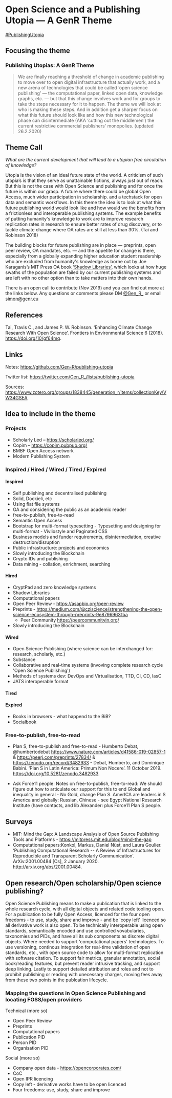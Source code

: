 # Open Science and a Publishing Utopia — A GenR Theme

[#PublishingUtopia](https://twitter.com/search?q=%23PublishingUtopia&src=typed_query&f=live)

## Focusing the theme

### Publishing Utopias: A GenR Theme

> We are finally reaching a threshold of change in academic publishing to move over to open digital infrastructure that actually work, and a new arena of technologies that could be called ‘open science publishing’ — the computational paper, linked open data, knowledge graphs, etc. — but that this change involves work and for groups to take the steps necessary for it to happen. 
The theme we will look at who is making these steps. And in addition get a sharper focus on what this future should look like and how this new technological phase can disintermediate (AKA ‘cutting out the middlemen’) the current restrictive commercial publishers' monopolies. (updated 26.2.2020)

## Theme Call

_What are the current development that will lead to a utopian free circulation of knowledge?_

Utopia is the vision of an ideal future state of the world. A criticism of such utopia’s is that they serve as  unattainable fictions, always just out of reach. But this is not the case with Open Science and publishing and for once the future is within our grasp. A future where there could be global Open Access, much wider participation in scholarship. and a techstack for open data and semantic workflows. 
In this theme the idea is to look at what this future publishing world would look like and how would we the benefits from a frictionless and interoperable publishing systems. The example benefits of putting humanity's knowledge to work are to improve research replication rates in research to ensure better rates of drug discovery, or to tackle climate change where OA rates are still at less than 30%. (Tai and Robinson 2018)

The building blocks for future publishing are in place — preprints, open peer review, OA mandates, etc. —  and the appetite for change is there, especially from a globally expanding higher education student readership who are excluded from humanity's knowledge as borne out by Joe Karaganis’s MIT Press OA book [‘Shadow Libraries’](https://mitpress.mit.edu/books/shadow-libraries), which looks at how huge swaths of the population are failed by our current publishing systems and are left with no other option than to take matters into their own hands.

There is an open call to contribute (Nov 2019) and you can find out more at the links below. Any questions or comments please DM [@Gen_R_](https://twitter.com/Gen_R_) or email [simon@genr.eu](mailto:simon@genr.eu) 

## References

Tai, Travis C., and James P. W. Robinson. ‘Enhancing Climate Change Research With Open Science’. Frontiers in Environmental Science 6 (2018). https://doi.org/10/gf64mq.

## Links
Notes: https://github.com/Gen-R/publishing-utopia

Twitter list: https://twitter.com/Gen_R_/lists/publishing-utopia

Sources: https://www.zotero.org/groups/1838445/generation_r/items/collectionKey/VW34GSEA

## Idea to include in the theme 

### Projects

 - Scholarly Led &ndash; https://scholarled.org/
 - Copim &ndash; https://copim.pubpub.org/
 - BMBF Open Access network
 - Modern Publishing System
 

### Inspired / Hired / Wired / Tired / Expired 

#### Inspired 

 - Self publishing and decentralised publishing 
  - Solid, Dockieli, etc
  - Using flat file systems
 - OA and considering the public as an academic reader
 - free-to-publish, free-to-read
 - Semantic Open Access
 - Bootstrap for multi-format typesetting - Typesetting and designing for multi-format - Vivliostyle and Paginated CSS
 - Business models and funder requirements, disintermediation, creative destruction/disruption
 - Public infrastructure: projects and economics
 - Slowly introducing the Blockchain
 - Crypto IDs and publishing
 - Data mining - collation, enrichment, searching

#### Hired

 - CryptPad and zero knowledge systems
 - Shadow Libraries
 - Computational papers
 - Open Peer Review - https://asapbio.org/peer-review
 - Preprints - https://medium.com/@cziscience/strengthening-the-open-science-ecosystem-through-preprints-9e87969631ba
   - Peer Community https://peercommunityin.org/
 - Slowly introducing the Blockchain

#### Wired

 - Open Science Publishing (where science can be interchanged for: research, scholarly, etc.)
 - Substance
 - Collaborative and real-time systems (invoving complete research cycle 'Open Science Publishing')
 - Methods of systems dev: DevOps and Virtualisation, TTD, CI, CD, IasC
 - JATS interoperable format
 
#### Tired



#### Expired

 - Books in browsers - what happend to the BiB?
 - Socialbook
 
### Free-to-publish, free-to-read 
 
 - Plan S, free-to-publish and free-to-read - Humberto Debat, @humbertodebat https://www.nature.com/articles/d41586-019-02857-1 & https://peerj.com/preprints/27834/ & https://zenodo.org/record/3482933 - Debat, Humberto, and Dominique Babini. ‘Plan S in Latin America: Primum Non Nocere’. 11 October 2019. https://doi.org/10.5281/zenodo.3482933.
 
- Ask Force11 people: Notes on free-to-publish, free-to-read:  We should figure out how to articulate our support for this to end Global and inequality in general - No Gold, change Plan S. AmerICA are leaders in S America and globally: Russian, Chinese - see Egypt National Research Institute (have contacts, and lib Alexander: plus Force11 Plan S people.

 
## Surveys

 - MIT: Mind the Gap: A Landscape Analysis of Open Source Publishing Tools and Platforms - https://mitpress.mit.edu/blog/mind-the-gap
 - Computational papers:Konkol, Markus, Daniel Nüst, and Laura Goulier. ‘Publishing Computational Research -- A Review of Infrastructures for Reproducible and Transparent Scholarly Communication’. ArXiv:2001.00484 [Cs], 2 January 2020. http://arxiv.org/abs/2001.00484.


## Open research/Open scholarship/Open science publishing?

Open Science Publishing means to make a publication that is linked to the whole research cycle, with all digital objects and related code tooling open. For a publication to be fully Open Access, licenced for the four open freedoms - to use, study, share and improve - and be 'copy left' licenced so all derivative work is also open. To be technically interoperable using open standards, semantically encoded and use controlled vovabularies, taxonomies and PIDs, and have all its sub components as discrete digital objects. Where needed to support 'computational papers' technologies. To use versioning, continous integration for real-time validation of open standards, etc., with open source code to allow for multi-format replication with software citation. To support fair metrics, granular annotation, social book/reading features, but prevent reader intrusive tracking, and support deep linking. Lastly to support detailed attribution and roles and not to prohibit publishing or reading with unecessary charges, moving fees away from these two points in the publcation lifecycle. 

### Mapping the questions in Open Science Publishing and locating FOSS/open providers 

Technical (more so)

 - Open Peer Review
 - Preprints
 - Computational papers
 - Publication PID
 - Person PID
 - Organisation PID
 
Social (more so)

 - Company open data - https://opencorporates.com/
 - CoC
 - Open IPR licencing
 - Copy left - derivative works have to be open licenced
 - Four freedoms: use, study, share and improve
 


